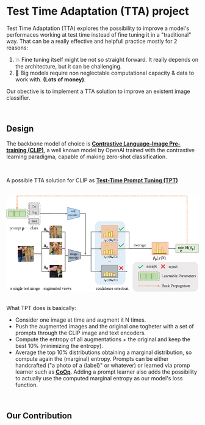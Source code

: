 # Test Time Adaptation (TTA) project 

Test Time Adaptation (TTA) explores the possibility to improve a model's performaces working at test time instead of fine tuning it in a "traditional" way. That can be a really effective and helpfull practice mostly for 2 reasons:
1) 💥 Fine tuning itself might be not so straight forward. It really depends on the architecture, but it can be challenging.
2) 💸 Big models require non neglectable computational capacity & data to work with. **(Lots of money)**.

Our obective is to implement a TTA solution to improve an existent image classifier.

<br>

## Design
The backbone model of choice is [**Contrastive Language–Image Pre-training (CLIP)**](https://openai.com/index/clip/), a well known model by OpenAI trained with the contrastive learning paradigma, capable of making zero-shot classification.

<br>

A possible TTA solution for CLIP as [**Test-Time Prompt Tuning (TPT)**](https://arxiv.org/abs/2209.07511)

<br>
<div align=center><img src="imgs/TPT.png" width="800" /></div>
<br>

What TPT does is basically:
* Consider one image at time and augment it N times.
* Push the augmented images and the original one togheter with a set of prompts through the CLIP image and text encoders.
* Compute the entropy of all augmentations + the original and keep the best 10% (minimizing the entropy).
* Average the top 10% distributions obtaining a marginal distribution, so compute again the (marginal) entropy.
Prompts can be either handcrafted ("a photo of a {label}" or whatever) or learned via promp learner such as [**CoOp**](https://arxiv.org/abs/2109.01134). Adding a prompt learner also adds the possibility to actually use the computed marginal entropy as our model's loss function.

<br>

## Our Contribution
